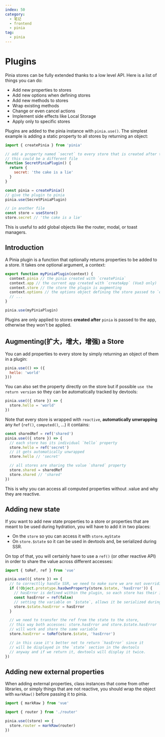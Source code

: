 ```yaml
---
index: 50
category:
  - 笔记
  - frontend
  - pinia
tag:
  - pinia
---
```


# Plugins

Pinia stores can be fully extended thanks to a low level API. Here is a list of things you can do:

- Add new properties to stores
- Add new options when defining stores
- Add new methods to stores
- Wrap existing methods
- Change or even cancel actions
- Implement side effects like Local Storage
- Apply only to specific stores

Plugins are added to the pinia instance with `pinia.use()`.
The simplest example is adding a static property to all stores by returning an object:

```js
import { createPinia } from 'pinia'

// add a property named `secret` to every store that is created after this plugin is installed
// this could be a different file
function SecretPiniaPlugin() {
  return {
    secret: 'the cake is a lie'
  }
}

const pinia = createPinia()
// give the plugin to pinia
pinia.use(SecretPiniaPlugin)

// in another file
const store = useStore()
store.secret // 'the cake is a lie'
```

This is useful to add global objects like the router, modal, or toast managers.

## Introduction

A Pinia plugin is a function that optionally returns properties to be added to a store. It takes one optional argument, a context:

```js
export function myPiniaPlugin(context) {
  context.pinia // the pinia created with `createPinia`
  context.app // the current app created with `createApp` (Vue3 only)
  context.store // the store the plugin is augmenting
  context.options // the options object defining the store passed to `defineStore()`
  // ...
}

pinia.use(myPiniaPlugin)
```

Plugins are only applied to stores **created after** `pinia` is passed to the app, otherwise they won't be applied.

## Augmenting(扩大，增大，增强) a Store

You can add properties to every store by simply returning an object of them in a plugin:

```js
pinia.use(() => ({
  hello: 'world'
}))
```

You can also set the property directly on the store but if possible `use the return version` so they can be automatically tracked by devtools:

```js
pinia.use(({ store }) => {
  store.hello = 'world'
})
```

Note that every store is wrapped with `reactive`, **automatically unwrapping** any `Ref` (`ref()`, `computed()`, ...) it contains:

```js
const sharedRef = ref('shared')
pinia.use(({ store }) => {
  // each store has its individual `hello` property
  store.hello = ref('secret')
  // it gets automatically unwrapped
  store.hello // 'secret'

  // all stores are sharing the value `shared` property
  store.shared = sharedRef
  store.shared // 'shared'
})
```

This is why you can access all computed properties without .value and why they are reactive.

## Adding new state

If you want to add new state properties to a store or properties that are meant to be used during hydration,
you will have to add it in two places:

- On the `store` so you can access it with `store.myState`
- On `store.$state` so it can be used in devtools and, be serialized during SSR.

On top of that, you will certainly have to use a `ref()` (or other reactive API) in order to share the value across different accesses:

```js
import { toRef, ref } from 'vue'

pinia.use(({ store }) => {
  // to correctlly handle SSR, we need to make sure we are not overriding an existing value
  if (!Object.prototype.hasOwnProperty(store.$state, 'hasError')) {
    // hasError is defined within the plugin, so each store has their individual state property
    const hasError = ref(false)
    // setting the variable on `$state`, allows it be serialized during SSR
    store.$state.hasError = hasError
  }

  // we need to transfer the ref from the state to the store,
  // this way both accesses: store.hasError and store.$state.hasError
  // will work and share the same variable
  store.hasError = toRef(store.$state, 'hasError')

  // in this case it's better not to return `hasError` since it
  // will be displayed in the `state` section in the devtools
  // anyway and if we return it, devtools will display it twice.
})
```

## Adding new external properties

When adding external properties, class instances that come from other libraries, or simply things that are not reactive,
you should wrap the object with `markRaw()` before passing it to pinia.

```js
import { markRaw } from 'vue'

import { router } from './router'

pinia.use((store) => {
  store.router = markRaw(router)
})
```
